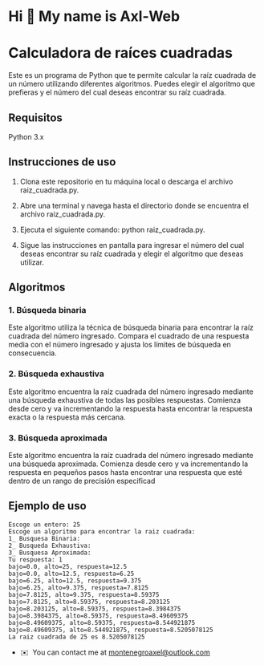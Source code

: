 Hi 👋 My name is Axl-Web
========================

# Calculadora de raíces cuadradas

Este es un programa de Python que te permite calcular la raíz cuadrada de un número utilizando diferentes algoritmos. Puedes elegir el algoritmo que prefieras y el número del cual deseas encontrar su raíz cuadrada.

## Requisitos

Python 3.x

## Instrucciones de uso

1. Clona este repositorio en tu máquina local o descarga el archivo raiz_cuadrada.py.

2. Abre una terminal y navega hasta el directorio donde se encuentra el archivo raiz_cuadrada.py.

3. Ejecuta el siguiente comando: python raiz_cuadrada.py.

4. Sigue las instrucciones en pantalla para ingresar el número del cual deseas encontrar su raíz cuadrada y elegir el algoritmo que deseas utilizar.


## Algoritmos
### 1. Búsqueda binaria

Este algoritmo utiliza la técnica de búsqueda binaria para encontrar la raíz cuadrada del número ingresado. Compara el cuadrado de una respuesta media con el número ingresado y ajusta los límites de búsqueda en consecuencia.

### 2. Búsqueda exhaustiva

Este algoritmo encuentra la raíz cuadrada del número ingresado mediante una búsqueda exhaustiva de todas las posibles respuestas. Comienza desde cero y va incrementando la respuesta hasta encontrar la respuesta exacta o la respuesta más cercana.

### 3. Búsqueda aproximada

Este algoritmo encuentra la raíz cuadrada del número ingresado mediante una búsqueda aproximada. Comienza desde cero y va incrementando la respuesta en pequeños pasos hasta encontrar una respuesta que esté dentro de un rango de precisión especificad
## Ejemplo de uso

```
Escoge un entero: 25
Escoge un algoritmo para encontrar la raiz cuadrada:
1_ Busquesa Binaria:
2_ Busqueda Exhaustiva:
3_ Busquesa Aproximada:
Tu respuesta: 1
bajo=0.0, alto=25, respuesta=12.5
bajo=0.0, alto=12.5, respuesta=6.25
bajo=6.25, alto=12.5, respuesta=9.375
bajo=6.25, alto=9.375, respuesta=7.8125
bajo=7.8125, alto=9.375, respuesta=8.59375
bajo=7.8125, alto=8.59375, respuesta=8.203125
bajo=8.203125, alto=8.59375, respuesta=8.3984375
bajo=8.3984375, alto=8.59375, respuesta=8.49609375
bajo=8.49609375, alto=8.59375, respuesta=8.544921875
bajo=8.49609375, alto=8.544921875, respuesta=8.5205078125
La raiz cuadrada de 25 es 8.5205078125
```



*   ✉️  You can contact me at [montenegroaxel@outlook.com](mailto:montenegroaxel@outlook.com)
